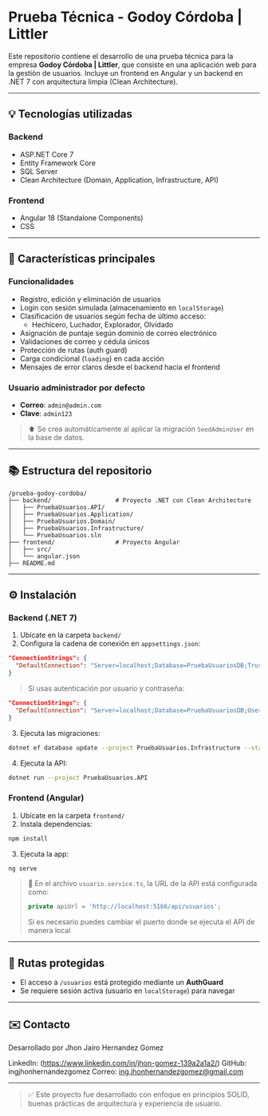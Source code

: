 # Prueba Técnica - Godoy Córdoba | Littler

Este repositorio contiene el desarrollo de una prueba técnica para la empresa **Godoy Córdoba | Littler**, que consiste en una aplicación web para la gestión de usuarios. Incluye un frontend en Angular y un backend en .NET 7 con arquitectura limpia (Clean Architecture).

---

## 💡 Tecnologías utilizadas

### Backend

- ASP.NET Core 7
- Entity Framework Core
- SQL Server
- Clean Architecture (Domain, Application, Infrastructure, API)

### Frontend

- Angular 18 (Standalone Components)
- CSS

---

## 🚀 Características principales

### Funcionalidades

- Registro, edición y eliminación de usuarios
- Login con sesión simulada (almacenamiento en `localStorage`)
- Clasificación de usuarios según fecha de último acceso:
  - Hechicero, Luchador, Explorador, Olvidado
- Asignación de puntaje según dominio de correo electrónico
- Validaciones de correo y cédula únicos
- Protección de rutas (auth guard)
- Carga condicional (`loading`) en cada acción
- Mensajes de error claros desde el backend hacia el frontend

### Usuario administrador por defecto

- **Correo**: `admin@admin.com`
- **Clave**: `admin123`

> ⬆️ Se crea automáticamente al aplicar la migración `SeedAdminUser` en la base de datos.

---

## 📚 Estructura del repositorio

```
/prueba-godoy-cordoba/
├── backend/                  # Proyecto .NET con Clean Architecture
│   ├── PruebaUsuarios.API/
│   ├── PruebaUsuarios.Application/
│   ├── PruebaUsuarios.Domain/
│   ├── PruebaUsuarios.Infrastructure/
│   └── PruebaUsuarios.sln
├── frontend/                 # Proyecto Angular
│   ├── src/
│   └── angular.json
├── README.md
```

---

## ⚙️ Instalación

### Backend (.NET 7)

1. Ubícate en la carpeta `backend/`
2. Configura la cadena de conexión en `appsettings.json`:

```json
"ConnectionStrings": {
  "DefaultConnection": "Server=localhost;Database=PruebaUsuariosDB;Trusted_Connection=True;TrustServerCertificate=True;"
}
```

> Si usas autenticación por usuario y contraseña:

```json
"ConnectionStrings": {
  "DefaultConnection": "Server=localhost;Database=PruebaUsuariosDB;User Id=sa;Password=TuPassword123;TrustServerCertificate=True;"
}
```

3. Ejecuta las migraciones:

```bash
dotnet ef database update --project PruebaUsuarios.Infrastructure --startup-project PruebaUsuarios.API
```

4. Ejecuta la API:

```bash
dotnet run --project PruebaUsuarios.API
```

### Frontend (Angular)

1. Ubícate en la carpeta `frontend/`
2. Instala dependencias:

```bash
npm install
```

3. Ejecuta la app:

```bash
ng serve
```

> 🔗 En el archivo `usuario.service.ts`, la URL de la API está configurada como:
>
> ```ts
> private apiUrl = 'http://localhost:5166/api/usuarios';
> ```
>
> Si es necesario puedes cambiar el puerto donde se ejecuta el API de manera local

---

## 🚫 Rutas protegidas

- El acceso a `/usuarios` está protegido mediante un **AuthGuard**
- Se requiere sesión activa (usuario en `localStorage`) para navegar

---

## ✉️ Contacto

Desarrollado por Jhon Jairo Hernandez Gomez

LinkedIn: (https://www.linkedin.com/in/jhon-gomez-139a2a1a2/) 
GitHub: ingjhonhernandezgomez 
Correo: ing.jhonhernandezgomez@gmail.com

---

> ✅ Este proyecto fue desarrollado con enfoque en principios SOLID, buenas prácticas de arquitectura y experiencia de usuario. 


